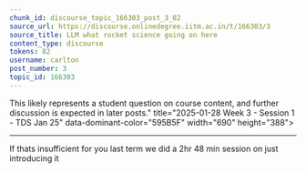 ```yaml
---
chunk_id: discourse_topic_166303_post_3_02
source_url: https://discourse.onlinedegree.iitm.ac.in/t/166303/3
source_title: LLM what rocket science going on here
content_type: discourse
tokens: 82
username: carlton
post_number: 3
topic_id: 166303
---
```


 This likely represents a student question on course content, and further discussion is expected in later posts." title="2025-01-28 Week 3 - Session 1 - TDS Jan 25" data-dominant-color="595B5F" width="690" height="388">

---

If thats insufficient for you last term we did a 2hr 48 min session on just introducing it
